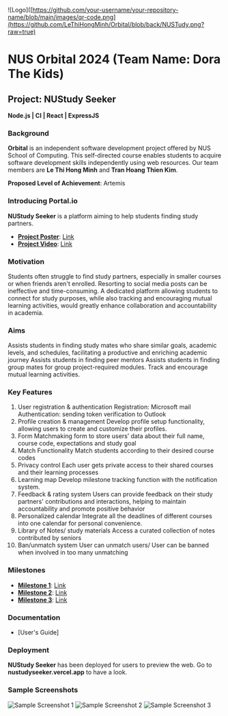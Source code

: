 ![Logo]([https://github.com/your-username/your-repository-name/blob/main/images/qr-code.png](https://github.com/LeThiHongMinh/Orbital/blob/back/NUSTudy.png?raw=true)

# NUS Orbital 2024 (Team Name: Dora The Kids)

## Project: NUStudy Seeker

**Node.js | CI | React | ExpressJS**

### Background

**Orbital** is an independent software development project offered by NUS School of Computing. This self-directed course enables students to acquire software development skills independently using web resources. Our team members are **Le Thi Hong Minh** and **Tran Hoang Thien Kim**.

**Proposed Level of Achievement**: Artemis

### Introducing Portal.io

**NUStudy Seeker** is a platform aiming to help students finding study partners.

- **[Project Poster](#)**: [Link](#)
- **[Project Video](#)**: [Link](#)

### Motivation

Students often struggle to find study partners, especially in smaller courses or when friends aren't enrolled. Resorting to social media posts can be ineffective and time-consuming. A dedicated platform allowing students to connect for study purposes, while also tracking and encouraging mutual learning activities, would greatly enhance collaboration and accountability in academia.

### Aims

Assists students in finding study mates who share similar goals, academic levels, and schedules, facilitating a productive and enriching academic journey
Assists students in finding peer mentors
Assists students in finding group mates for group project-required modules.
Track and encourage mutual learning activities.

### Key Features

1. User registration & authentication
Registration: Microsoft mail
Authentication: sending token verification to Outlook
2. Profile creation & management
Develop profile setup functionality, allowing users to create and customize their profiles.
3. Form
Matchmaking form to store users’ data
about their full name, course code, 
expectations and study goal
4. Match Functionality
Match students according to their desired
course codes
5. Privacy control
Each user gets private access to their shared courses and their learning processes
6. Learning map
Develop milestone tracking function with the notification system.
7. Feedback & rating system
Users can provide feedback on their study partners' contributions and interactions, helping to maintain accountability and promote positive behavior
8. Personalized calendar
Integrate all the deadlines of different courses into one calendar for personal convenience. 
9. Library of Notes/ study materials
Access a curated collection of notes contributed by seniors
10. Ban/unmatch system
User can unmatch users/ User can be banned when involved in too many unmatching

### Milestones

- **[Milestone 1](#)**: [Link](#)
- **[Milestone 2](#)**: [Link](#)
- **[Milestone 3](#)**: [Link](#)

### Documentation

- [User's Guide]

### Deployment

**NUStudy Seeker** has been deployed for users to preview the web. Go to **nustudyseeker.vercel.app** to have a look.


### Sample Screenshots

![Sample Screenshot 1](#)
![Sample Screenshot 2](#)
![Sample Screenshot 3](#)
